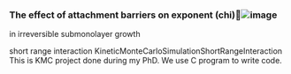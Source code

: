 ### The effect of attachment barriers on exponent (chi)![image](https://user-images.githubusercontent.com/42945839/150877318-c0179c02-1357-4876-bbcc-a3ed88910ae6.png)
 in irreversible submonolayer growth

short range interaction KineticMonteCarloSimulationShortRangeInteraction
This is KMC project done during my PhD. We use C program to write code. 
